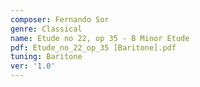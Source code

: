 ```yaml
---
composer: Fernando Sor
genre: Classical
name: Etude no 22, op 35 - B Minor Etude
pdf: Etude_no_22_op_35 [Baritone].pdf
tuning: Baritone
ver: '1.0'
---
```

